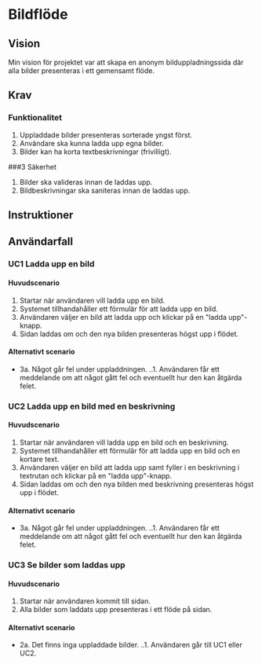 # Bildflöde
## Vision
Min vision för projektet var att skapa en anonym bilduppladningssida där alla bilder presenteras i ett gemensamt flöde.
## Krav
### Funktionalitet

1. Uppladdade bilder presenteras sorterade yngst först.
2. Användare ska kunna ladda upp egna bilder.
3. Bilder kan ha korta textbeskrivningar (frivilligt).

###3 Säkerhet

1. Bilder ska valideras innan de laddas upp.
2. Bildbeskrivningar ska saniteras innan de laddas upp.

## Instruktioner

## Användarfall

### UC1 Ladda upp en bild
#### Huvudscenario
1. Startar när användaren vill ladda upp en bild.
2. Systemet tillhandahåller ett förmulär för att ladda upp en bild.
3. Användaren väljer en bild att ladda upp och klickar på en "ladda upp"-knapp.
4. Sidan laddas om och den nya bilden presenteras högst upp i flödet.

#### Alternativt scenario
* 3a. Något går fel under uppladdningen.
..1. Användaren får ett meddelande om att något gått fel och eventuellt hur den kan åtgärda felet.

### UC2 Ladda upp en bild med en beskrivning
#### Huvudscenario
1. Startar när användaren vill ladda upp en bild och en beskrivning.
2. Systemet tillhandahåller ett förmulär för att ladda upp en bild och en kortare text.
3. Användaren väljer en bild att ladda upp samt fyller i en beskrivning i textrutan och klickar på en "ladda upp"-knapp.
4. Sidan laddas om och den nya bilden med beskrivning presenteras högst upp i flödet.

#### Alternativt scenario
* 3a. Något går fel under uppladdningen.
..1. Användaren får ett meddelande om att något gått fel och eventuellt hur den kan åtgärda felet.

### UC3 Se bilder som laddas upp
#### Huvudscenario
1. Startar när användaren kommit till sidan.
2. Alla bilder som laddats upp presenteras i ett flöde på sidan.

#### Alternativt scenario
* 2a. Det finns inga uppladdade bilder.
..1. Användaren går till UC1 eller UC2.
